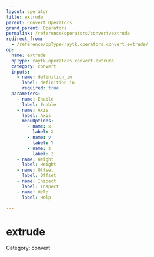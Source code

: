 ```yaml
---
layout: operator
title: extrude
parent: Convert Operators
grand_parent: Operators
permalink: /reference/operators/convert/extrude
redirect_from:
  - /reference/opType/raytk.operators.convert.extrude/
op:
  name: extrude
  opType: raytk.operators.convert.extrude
  category: convert
  inputs:
    - name: definition_in
      label: definition_in
      required: true
  parameters:
    - name: Enable
      label: Enable
    - name: Axis
      label: Axis
      menuOptions:
        - name: x
          label: X
        - name: y
          label: Y
        - name: z
          label: Z
    - name: Height
      label: Height
    - name: Offset
      label: Offset
    - name: Inspect
      label: Inspect
    - name: Help
      label: Help

---
```


# extrude

Category: convert

